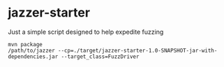 # jazzer-starter
Just a simple script designed to help expedite fuzzing

    mvn package
    /path/to/jazzer --cp=./target/jazzer-starter-1.0-SNAPSHOT-jar-with-dependencies.jar --target_class=FuzzDriver